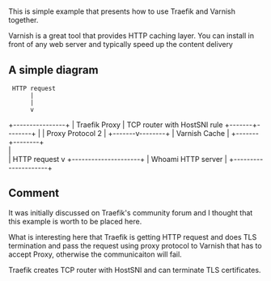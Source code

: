 # 

This is simple example that presents how to use Traefik and Varnish together. 

Varnish is a great tool that provides HTTP caching layer. You can install in front of any web server and typically speed up the content delivery


## A simple diagram

     HTTP request
          |
          |
          v
  +----------------+
  | Traefik Proxy  | TCP router with HostSNI rule
  +-------+--------+
          |
          |   Proxy Protocol 2
          |
  +-------v--------+
  | Varnish Cache  |
  +-------+--------+                            
          |                                
          |    HTTP request
          v
+---------------------+
| Whoami HTTP server  |
+---------------------+

## Comment

It was initially discussed on Traefik's community forum and I thought that this example is worth to be placed here. 

What is interesting here that Traefik is getting HTTP request and does TLS termination and pass the request using proxy protocol to Varnish that has to accept Proxy, otherwise the communicaiton will fail. 

Traefik creates TCP router with HostSNI and can terminate TLS certificates. 


